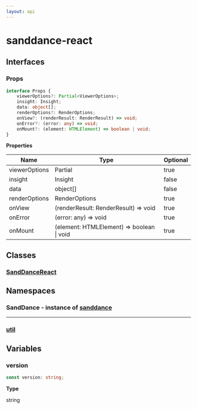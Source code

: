 ```yaml
---
layout: api
---
```


# sanddance-react

## Interfaces

### Props

```typescript
interface Props {
    viewerOptions?: Partial<ViewerOptions>;
    insight: Insight;
    data: object[];
    renderOptions?: RenderOptions;
    onView?: (renderResult: RenderResult) => void;
    onError?: (error: any) => void;
    onMount?: (element: HTMLElement) => boolean | void;
}
```

**Properties**

| Name          | Type                                          | Optional |
| ------------- | --------------------------------------------- | -------- |
| viewerOptions | Partial<ViewerOptions>                        | true     |
| insight       | Insight                                       | false    |
| data          | object[]                                      | false    |
| renderOptions | RenderOptions                                 | true     |
| onView        | (renderResult: RenderResult) => void          | true     |
| onError       | (error: any) => void                          | true     |
| onMount       | (element: HTMLElement) => boolean &#124; void | true     |

## Classes

### [SandDanceReact][ClassDeclaration-0]


## Namespaces

### SandDance - instance of [sanddance](../../../sanddance/v2/api)

----------

### [util][NamespaceImport-1]


## Variables

### version

```typescript
const version: string;
```

**Type**

string

[SourceFile-0]: index.html#indexts
[InterfaceDeclaration-0]: index.html#props
[ClassDeclaration-0]: sanddancereact.html#sanddancereact
[NamespaceImport-0]: sanddance.html#sanddance
[NamespaceImport-1]: util.html#util
[VariableDeclaration-2]: index.html#version
